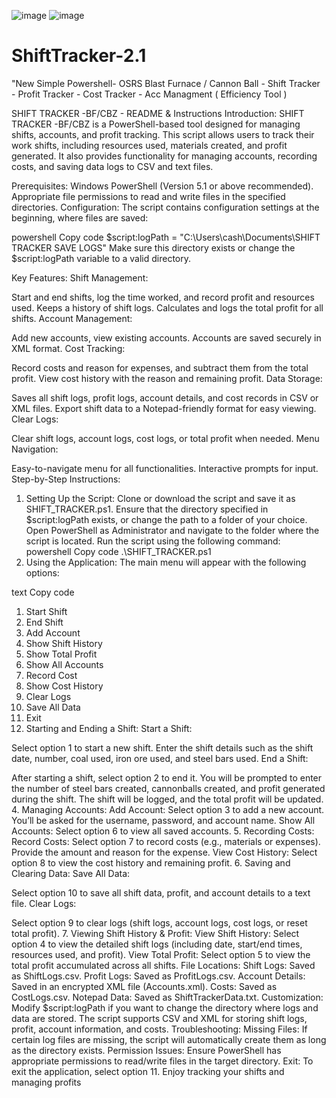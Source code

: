 ![image](https://github.com/user-attachments/assets/2c2a5e76-790e-4f08-b21b-0096a179ec4e)
![image](https://github.com/user-attachments/assets/44b4310d-e5af-4226-9b69-500a0d3df768)


# ShiftTracker-2.1
"New Simple Powershell- OSRS Blast Furnace / Cannon Ball -  Shift Tracker - Profit Tracker - Cost Tracker - Acc Managment ( Efficiency Tool )

SHIFT TRACKER -BF/CBZ - README & Instructions
Introduction:
SHIFT TRACKER -BF/CBZ is a PowerShell-based tool designed for managing shifts, accounts, and profit tracking. This script allows users to track their work shifts, including resources used, materials created, and profit generated. It also provides functionality for managing accounts, recording costs, and saving data logs to CSV and text files.

Prerequisites:
Windows PowerShell (Version 5.1 or above recommended).
Appropriate file permissions to read and write files in the specified directories.
Configuration:
The script contains configuration settings at the beginning, where files are saved:

powershell
Copy code
$script:logPath = "C:\Users\cash\Documents\SHIFT TRACKER SAVE LOGS"
Make sure this directory exists or change the $script:logPath variable to a valid directory.

Key Features:
Shift Management:

Start and end shifts, log the time worked, and record profit and resources used.
Keeps a history of shift logs.
Calculates and logs the total profit for all shifts.
Account Management:

Add new accounts, view existing accounts.
Accounts are saved securely in XML format.
Cost Tracking:

Record costs and reason for expenses, and subtract them from the total profit.
View cost history with the reason and remaining profit.
Data Storage:

Saves all shift logs, profit logs, account details, and cost records in CSV or XML files.
Export shift data to a Notepad-friendly format for easy viewing.
Clear Logs:

Clear shift logs, account logs, cost logs, or total profit when needed.
Menu Navigation:

Easy-to-navigate menu for all functionalities.
Interactive prompts for input.
Step-by-Step Instructions:
1. Setting Up the Script:
Clone or download the script and save it as SHIFT_TRACKER.ps1.
Ensure that the directory specified in $script:logPath exists, or change the path to a folder of your choice.
Open PowerShell as Administrator and navigate to the folder where the script is located.
Run the script using the following command:
powershell
Copy code
.\SHIFT_TRACKER.ps1
2. Using the Application:
The main menu will appear with the following options:

text
Copy code
1. Start Shift
2. End Shift
3. Add Account
4. Show Shift History
5. Show Total Profit
6. Show All Accounts
7. Record Cost
8. Show Cost History
9. Clear Logs
10. Save All Data
11. Exit
3. Starting and Ending a Shift:
Start a Shift:

Select option 1 to start a new shift.
Enter the shift details such as the shift date, number, coal used, iron ore used, and steel bars used.
End a Shift:

After starting a shift, select option 2 to end it.
You will be prompted to enter the number of steel bars created, cannonballs created, and profit generated during the shift.
The shift will be logged, and the total profit will be updated.
4. Managing Accounts:
Add Account:
Select option 3 to add a new account.
You’ll be asked for the username, password, and account name.
Show All Accounts:
Select option 6 to view all saved accounts.
5. Recording Costs:
Record Costs:
Select option 7 to record costs (e.g., materials or expenses).
Provide the amount and reason for the expense.
View Cost History:
Select option 8 to view the cost history and remaining profit.
6. Saving and Clearing Data:
Save All Data:

Select option 10 to save all shift data, profit, and account details to a text file.
Clear Logs:

Select option 9 to clear logs (shift logs, account logs, cost logs, or reset total profit).
7. Viewing Shift History & Profit:
View Shift History:
Select option 4 to view the detailed shift logs (including date, start/end times, resources used, and profit).
View Total Profit:
Select option 5 to view the total profit accumulated across all shifts.
File Locations:
Shift Logs: Saved as ShiftLogs.csv.
Profit Logs: Saved as ProfitLogs.csv.
Account Details: Saved in an encrypted XML file (Accounts.xml).
Costs: Saved as CostLogs.csv.
Notepad Data: Saved as ShiftTrackerData.txt.
Customization:
Modify $script:logPath if you want to change the directory where logs and data are stored.
The script supports CSV and XML for storing shift logs, profit, account information, and costs.
Troubleshooting:
Missing Files: If certain log files are missing, the script will automatically create them as long as the directory exists.
Permission Issues: Ensure PowerShell has appropriate permissions to read/write files in the target directory.
Exit:
To exit the application, select option 11.
Enjoy tracking your shifts and managing profits
